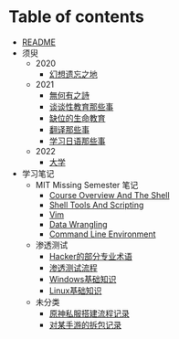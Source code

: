 # Table of contents

- [README](README.md)
- 须臾
  - 2020
    - [幻想遗忘之地](须臾/2020/lotus-land-story.md)
  - 2021
    - [無何有之詩](须臾/2021/epiphyllum.md)
    - [谈谈性教育那些事](须臾/2021/about-a-sex.md)
    - [缺位的生命教育](须臾/2021/life-education.md)
    - [翻译那些事](须臾/2021/intertranslation.md)
    - [学习日语那些事](须臾/2021/japanese-relate.md)
  - 2022
    - [大学](须臾/2022/college-education.md)
- 学习笔记
  - MIT Missing Semester 笔记
    - [Course Overview And The Shell](学习笔记/MIT-Missing-Semester笔记/Course-Overview-and-The-Shell.md)
    - [Shell Tools And Scripting](学习笔记/MIT-Missing-Semester笔记/Shell-Tools-and-Scripting.md)
    - [Vim](学习笔记/MIT-Missing-Semester笔记/Vim.md)
    - [Data Wrangling](学习笔记/MIT-Missing-Semester笔记/Data-Wrangling.md)
    - [Command Line Environment](学习笔记/MIT-Missing-Semester笔记/Command-line-Environment.md)
  - 渗透测试
    - [Hacker的部分专业术语](学习笔记/渗透测试/term.md)
    - [渗透测试流程](学习笔记/渗透测试/penetration-test-process.md)
    - [Windows基础知识](学习笔记/渗透测试/windows-basics.md)
    - [Linux基础知识](学习笔记/渗透测试/linux-basis.md)
  - 未分类
    - [原神私服搭建流程记录](学习笔记/未分类/Genshin-Private-Server.md)
    - [对某手游的拆包记录](学习笔记/未分类/gfl2ddecrypt.md)
